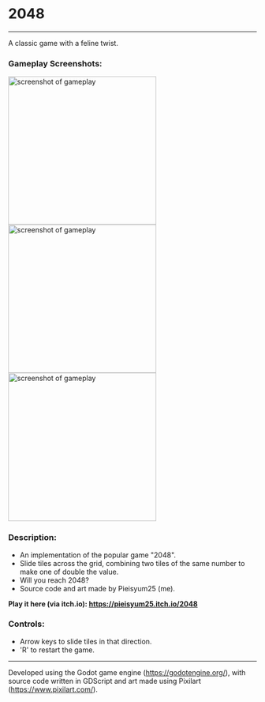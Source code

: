 # 2048
---
A classic game with a feline twist.

### Gameplay Screenshots:
<p float="left">
  <img src="https://user-images.githubusercontent.com/80517108/132507529-0058f2d1-f6ae-4652-bfe1-785c266f8d67.JPG" alt="screenshot of gameplay" width="300"/>
  <img src="https://user-images.githubusercontent.com/80517108/132507544-8f93ac83-4f4b-413a-b9f1-0d00eacd6749.JPG" alt="screenshot of gameplay" width="300"/>
  <img src="https://user-images.githubusercontent.com/80517108/132507548-978b1a5f-b465-4c81-96d4-fd6a4c42d281.JPG" alt="screenshot of gameplay" width="300"/>
</p>

### Description:
- An implementation of the popular game "2048".
- Slide tiles across the grid, combining two tiles of the same number to make one of double the value.
- Will you reach 2048?
- Source code and art made by Pieisyum25 (me).

**Play it here (via itch.io): https://pieisyum25.itch.io/2048**

### Controls:
- Arrow keys to slide tiles in that direction.
- 'R' to restart the game.

---
Developed using the Godot game engine (https://godotengine.org/), with source code written in GDScript and art made using Pixilart (https://www.pixilart.com/).
